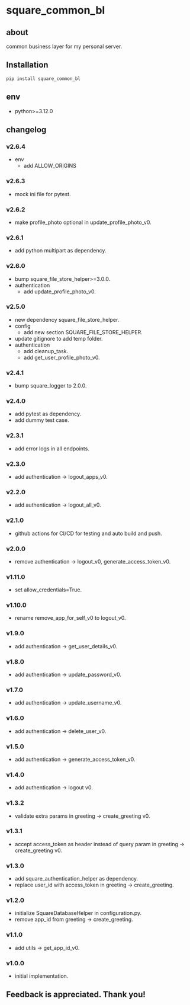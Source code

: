# square_common_bl

## about

common business layer for my personal server.

## Installation

```shell
pip install square_common_bl
```

## env

- python>=3.12.0

## changelog

### v2.6.4

- env
    - add ALLOW_ORIGINS

### v2.6.3

- mock ini file for pytest.

### v2.6.2

- make profile_photo optional in update_profile_photo_v0.

### v2.6.1

- add python multipart as dependency.

### v2.6.0

- bump square_file_store_helper>=3.0.0.
- authentication
    - add update_profile_photo_v0.

### v2.5.0

- new dependency square_file_store_helper.
- config
    - add new section SQUARE_FILE_STORE_HELPER.
- update gitignore to add temp folder.
- authentication
    - add cleanup_task.
    - add get_user_profile_photo_v0.

### v2.4.1

- bump square_logger to 2.0.0.

### v2.4.0

- add pytest as dependency.
- add dummy test case.

### v2.3.1

- add error logs in all endpoints.

### v2.3.0

- add authentication -> logout_apps_v0.

### v2.2.0

- add authentication -> logout_all_v0.

### v2.1.0

- github actions for CI/CD for testing and auto build and push.

### v2.0.0

- remove authentication -> logout_v0, generate_access_token_v0.

### v1.11.0

- set allow_credentials=True.

### v1.10.0

- rename remove_app_for_self_v0 to logout_v0.

### v1.9.0

- add authentication -> get_user_details_v0.

### v1.8.0

- add authentication -> update_password_v0.

### v1.7.0

- add authentication -> update_username_v0.

### v1.6.0

- add authentication -> delete_user_v0.

### v1.5.0

- add authentication -> generate_access_token_v0.

### v1.4.0

- add authentication -> logout v0.

### v1.3.2

- validate extra params in greeting -> create_greeting v0.

### v1.3.1

- accept access_token as header instead of query param in greeting -> create_greeting v0.

### v1.3.0

- add square_authentication_helper as dependency.
- replace user_id with access_token in greeting -> create_greeting.

### v1.2.0

- initialize SquareDatabaseHelper in configuration.py.
- remove app_id from greeting -> create_greeting.

### v1.1.0

- add utils -> get_app_id_v0.

### v1.0.0

- initial implementation.

## Feedback is appreciated. Thank you!
